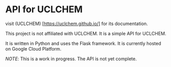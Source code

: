 # API for UCLCHEM

visit (UCLCHEM) [https://uclchem.github.io/] for its documentation.

This project is not affiliated with UCLCHEM. It is a simple API for UCLCHEM.

It is written in Python and uses the Flask framework. It is currently hosted on Google Cloud Platform.

_NOTE_: This is a work in progress. The API is not yet complete.
